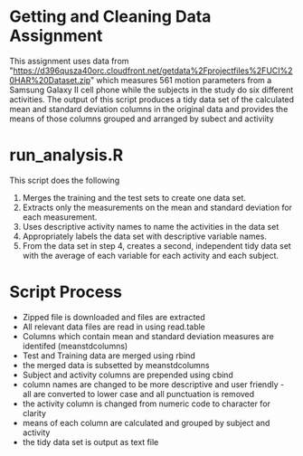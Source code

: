 # Getting and Cleaning Data Assignment
This assignment uses  data from "https://d396qusza40orc.cloudfront.net/getdata%2Fprojectfiles%2FUCI%20HAR%20Dataset.zip" which measures 561 motion parameters from a Samsung Galaxy II cell phone while the subjects in the study do six different activities.  The output of this script produces a tidy data set of the calculated mean and standard deviation columns in the original data and provides the means of those columns grouped and arranged by subect and activiity

# run_analysis.R
This script does the following
1.  Merges the training and the test sets to create one data set.
2.  Extracts only the measurements on the mean and standard deviation for each measurement.
3.  Uses descriptive activity names to name the activities in the data set
4.  Appropriately labels the data set with descriptive variable names.
5.  From the data set in step 4, creates a second, independent tidy data set with the average of each variable for each activity and each subject.

# Script Process
* Zipped file is downloaded and files are extracted
* All relevant data files are read in using read.table
* Columns which contain mean and standard deviation measures are identifed (meanstdcolumns)
* Test and Training data are merged using rbind
* the merged data is subsetted by meanstdcolumns
* Subject and activity columns are prepended using cbind
* column names are changed to be more descriptive and user friendly - all are converted to lower case and all punctuation is removed
* the activity column is changed from numeric code to character for clarity
* means of each column are calculated and grouped by subject and activity
* the tidy data set is output as text file


